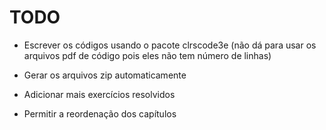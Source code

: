 # TODO

-   Escrever os códigos usando o pacote clrscode3e (não dá para usar os
    arquivos pdf de código pois eles não tem número de linhas)

-   Gerar os arquivos zip automaticamente

-   Adicionar mais exercícios resolvidos

-   Permitir a reordenação dos capítulos

<!-- vim: set spell spelllang=pt_br: !-->
